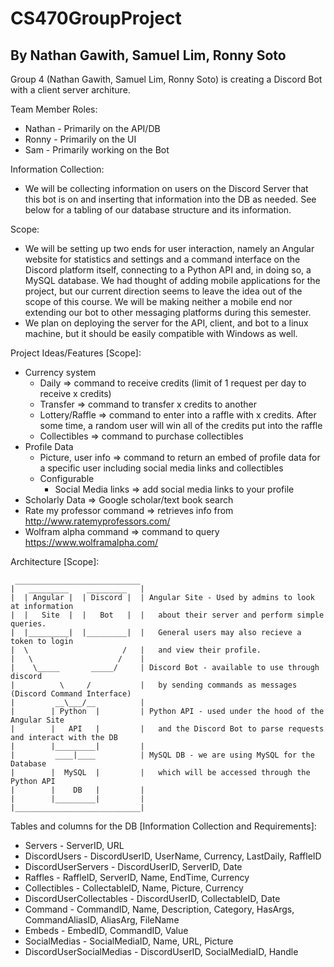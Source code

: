 # CS470GroupProject
By Nathan Gawith, Samuel Lim, Ronny Soto
--------------------------------
Group 4 (Nathan Gawith, Samuel Lim, Ronny Soto) is creating a Discord Bot with a client server architure.

Team Member Roles:
- Nathan - Primarily on the API/DB
- Ronny - Primarily on the UI
- Sam - Primarily working on the Bot

Information Collection:
- We will be collecting information on users on the Discord Server that this bot is on and inserting that information into the DB as needed. See below for a tabling of our database structure and its information.

Scope:
- We will be setting up two ends for user interaction, namely an Angular website for statistics and settings and a command interface on the Discord platform itself, connecting to a Python API and, in doing so, a MySQL database. We had thought of adding mobile applications for the project, but our current direction seems to leave the idea out of the scope of this course. We will be making neither a mobile end nor extending our bot to other messaging platforms during this semester.
- We plan on deploying the server for the API, client, and bot to a linux machine, but it should be easily compatible with Windows as well.

Project Ideas/Features [Scope]:
- Currency system
	- Daily => command to receive credits (limit of 1 request per day to receive x credits)
	- Transfer => command to transfer x credits to another 
	- Lottery/Raffle => command to enter into a raffle with x credits. After some time, a random user will win all of the credits put into the raffle
	- Collectibles => command to purchase collectibles
- Profile Data
	- Picture, user info => command to return an embed of profile data for a specific user including social media links and collectibles
	- Configurable
		- Social Media links => add social media links to your profile
- Scholarly Data => Google scholar/text book search
- Rate my professor command => retrieves info from http://www.ratemyprofessors.com/
- Wolfram alpha command => command to query https://www.wolframalpha.com/

Architecture [Scope]:

     ____________________________ 
    |   _________    _________   |
    |  | Angular |  | Discord |  | Angular Site - Used by admins to look at information
    |  |   Site  |  |   Bot   |  |   about their server and perform simple queries.
    |  |_________|  |_________|  |   General users may also recieve a token to login
    |  \                     /   |   and view their profile.
    |   \                   /    |
    |    \_____       _____/     | Discord Bot - available to use through discord
    |          \     /           |   by sending commands as messages (Discord Command Interface)
    |         __\___/__          |
    |        | Python  |         | Python API - used under the hood of the Angular Site
    |        |   API   |         |   and the Discord Bot to parse requests and interact with the DB
    |        |_________|         |
    |         ____|____          | MySQL DB - we are using MySQL for the Database
    |        |  MySQL  |         |   which will be accessed through the Python API
    |        |    DB   |         |
    |        |_________|         |
    |____________________________|

Tables and columns for the DB [Information Collection and Requirements]:
- Servers - ServerID, URL
- DiscordUsers - DiscordUserID, UserName, Currency, LastDaily, RaffleID
- DiscordUserServers - DiscordUserID, ServerID, Date
- Raffles - RaffleID, ServerID, Name, EndTime, Currency
- Collectibles - CollectableID, Name, Picture, Currency
- DiscordUserCollectables - DiscordUserID, CollectableID, Date
- Command - CommandID, Name, Description, Category, HasArgs, CommandAliasID, AliasArg, FileName
- Embeds - EmbedID, CommandID, Value
- SocialMedias - SocialMediaID, Name, URL, Picture
- DiscordUserSocialMedias - DiscordUserID, SocialMediaID, Handle

